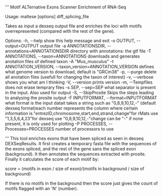
'''
	Motif ALTernative Exons Scanner Enrichment of RNA-Seq


Usage: maltese [options] diff_splicing_file

 Takes as input a dexseq output file and enriches the loci with motifs
overrepresented (compared with the rest of the gene).

Options:
  -h, --help            show this help message and exit
  -o OUTPUT, --output=OUTPUT
                        output file
  -a ANNOTATIONSDIR, --annotations=ANNOTATIONSDIR
                        directory with annotations: the gtf file
  -T ANNOTATIONS, --taxon=ANNOTATIONS
                        downloads and generates anotation files of defined
                        taxon -A "Mus_musculus"
  -t ANNOTATION_VERSION, --taxon_version=ANNOTATION_VERSION
                        defines what genome version to download, default is
                        "GRCm38"
  -p, --purge           delete all anotation files (usefull for changing the
                        taxon of interest)
  -v, --verbose         shows you what am I thinking
  -V, --version         prints version
  -m, --Tempfiles       does not erase temprary files
  -s SEP, --sep=SEP     what separator is present in the input. Also used for
                        output
  -S, --SkipProsite     Skips the steps leading to analysing the prosite
                        output
  -F INPUTFORMAT, --format=INPUTFORMAT
                        what format is the input datait takes a string such as
                        "0,8,9,10,12,-" (default dexseq format)each number
                        represents the column where certain information
                        is."entrezID,chromosome,start,end,strand,change"for
                        rMats use "1,3,5,6,4,23"for dexseq use
                        "0,8,9,10,12,-"change can be "-" if none present, it
                        is only used for plotting
  -P PROCESSES, --Processes=PROCESSES
                        number of processors to use

'''
This tool enriches exons that have been spliced as seen in dexseq DEXSeqResults.
It first creates a temporary fasta file with the sequences of the exons spliced, and the rest of the gene sans the spliced exon (background).
It then annotates the sequences extracted with prosite. Finally it calculates the score of each motif by:

score = (motifs in exon / size of exon)/(motifs in background / size of background)

If there is no motifs in the background then the score just gives the count of motifs flagged with an 'N' (number).



